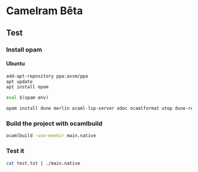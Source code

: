 # Camelram Bêta

## Test
### Install opam 
#### Ubuntu
```sh
add-apt-repository ppa:avsm/ppa
apt update
apt install opam

eval $(opam env)

opam install dune merlin ocaml-lsp-server odoc ocamlformat utop dune-release
```

### Build the project with ocamlbuild
```sh
ocamlbuild -use-menhir main.native 
```

### Test it 
```sh 
cat test.txt | ./main.native
```
